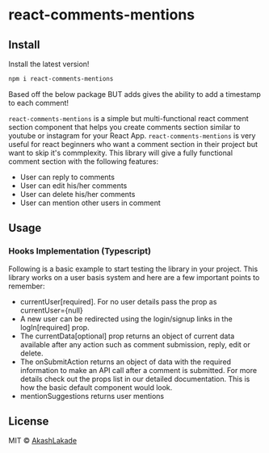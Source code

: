 # react-comments-mentions

## Install
Install the latest version!
```bash
npm i react-comments-mentions
```

Based off the below package BUT adds gives the ability to add a timestamp to each comment!



`react-comments-mentions` is a simple but multi-functional react comment section component that helps you create comments section similar to youtube or instagram for your React App.
`react-comments-mentions` is very useful for react beginners who want a comment section in their project but want to skip it's commplexity. This library will give a fully functional comment section with the following features:
  - User can reply to comments
  - User can edit his/her comments
  - User can delete his/her comments
  - User can mention other users in comment

## Usage

### Hooks Implementation (Typescript)
Following is a basic example to start testing the library in your project. This library works on a user basis
system and here are a few important points to remember:

- currentUser[required]. For no user details pass the prop as currentUser={null}
- A new user can be redirected using the login/signup links in the logIn[required] prop.
- The currentData[optional] prop returns an object of current data available after any action such as comment submission, reply, edit or delete.
- The onSubmitAction returns an object of data with the required information to make an API call after a comment is submitted.
For more details check out the props list in our detailed documentation.
This is how the basic default component would look.
- mentionSuggestions returns user mentions 

## License

MIT © [AkashLakade](https://github.com/AkashLakade)

